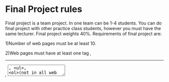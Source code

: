 # Final Project rules 

Final project is a team project. In one team can be 1-4 students. You can do final project with other practice class students, 	 however you must have the same lecturer. Final project weights 40%. Requirements of final project are:

 1)Number of web pages must be at least 10.

 2)Web pages must have at least one tag <i>, <hr>, <textarea>, <ul>, <ol>(not in all web pages).

 3)Push your final project in github repository. This task for each team member. 

 4)Color must be defined by hsl,hsla,rgb, rgba, functions and by hexadecimal number. 

 5)Final project must contain at least four flexbox containers and items must be aligned.

 6)HTML elements must be aligned by grid system. 

 7)Five buttons and two tables must be styled by bootstrap library. Some elements must be styled by tailwind library. 

 8)Final project must be mobile adaptable for at least two kinds of screen.

9) Final project must have inputs with types date, number, text, radio, checkbox.

10)Some HTML elements must be styled by Vue.js framework.



